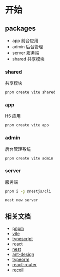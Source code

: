# 开始

## packages

- app 前台应用
- admin 后台管理
- server 服务端
- shared 共享模块

### shared

共享模块

```bash
pnpm create vite shared
```

### app

H5 应用

```bash
pnpm create vite app
```

### admin

后台管理系统

```bash
pnpm create vite admin
```

### server

服务端

```bash
pnpm i -g @nestjs/cli

nest new server
```

## 相关文档

- [pnpm](https://pnpm.io/zh/)
- [vite](https://cn.vitejs.dev/)
- [typescript](https://www.typescriptlang.org/zh/)
- [react](https://react.dev/)
- [nest](https://nestjs.com/)
- [ant-design](https://ant.design/index-cn/)
- [typeorm](https://typeorm.io/)
- [react-router](https://reactrouter.com/)
- [recoil](https://recoiljs.org/)
